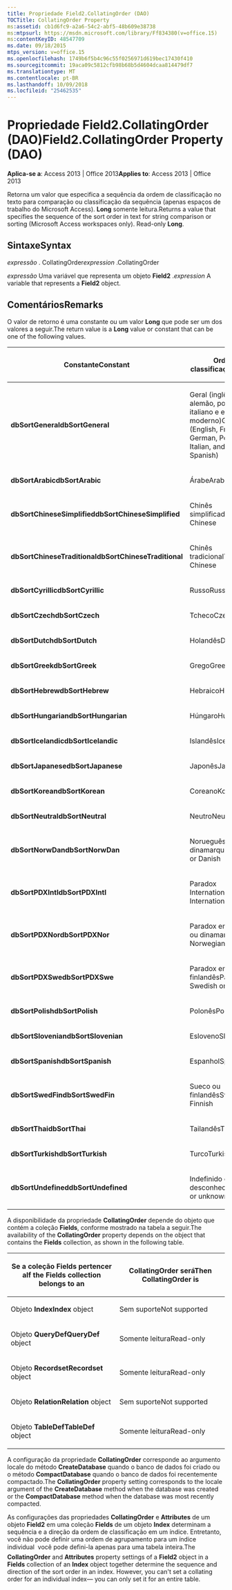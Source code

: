 ```yaml
---
title: Propriedade Field2.CollatingOrder (DAO)
TOCTitle: CollatingOrder Property
ms:assetid: cb1d6fc9-a2a6-54c2-abf5-48b609e38738
ms:mtpsurl: https://msdn.microsoft.com/library/Ff834380(v=office.15)
ms:contentKeyID: 48547709
ms.date: 09/18/2015
mtps_version: v=office.15
ms.openlocfilehash: 1749b6f5b4c96c55f0256971d619bec17430f410
ms.sourcegitcommit: 19aca09c5812cfb98b68b5d4604dcaa814479df7
ms.translationtype: MT
ms.contentlocale: pt-BR
ms.lasthandoff: 10/09/2018
ms.locfileid: "25462535"
---
```

# <a name="field2collatingorder-property-dao"></a><span data-ttu-id="cf8ab-102">Propriedade Field2.CollatingOrder (DAO)</span><span class="sxs-lookup"><span data-stu-id="cf8ab-102">Field2.CollatingOrder Property (DAO)</span></span>


<span data-ttu-id="cf8ab-103">**Aplica-se a**: Access 2013 | Office 2013</span><span class="sxs-lookup"><span data-stu-id="cf8ab-103">**Applies to**: Access 2013 | Office 2013</span></span>

<span data-ttu-id="cf8ab-p101">Retorna um valor que especifica a sequência da ordem de classificação no texto para comparação ou classificação da sequência (apenas espaços de trabalho do Microsoft Access). **Long** somente leitura.</span><span class="sxs-lookup"><span data-stu-id="cf8ab-p101">Returns a value that specifies the sequence of the sort order in text for string comparison or sorting (Microsoft Access workspaces only). Read-only **Long**.</span></span>

## <a name="syntax"></a><span data-ttu-id="cf8ab-106">Sintaxe</span><span class="sxs-lookup"><span data-stu-id="cf8ab-106">Syntax</span></span>

<span data-ttu-id="cf8ab-107">*expressão* . CollatingOrder</span><span class="sxs-lookup"><span data-stu-id="cf8ab-107">*expression* .CollatingOrder</span></span>

<span data-ttu-id="cf8ab-108">*expressão* Uma variável que representa um objeto **Field2** .</span><span class="sxs-lookup"><span data-stu-id="cf8ab-108">*expression* A variable that represents a **Field2** object.</span></span>

## <a name="remarks"></a><span data-ttu-id="cf8ab-109">Comentários</span><span class="sxs-lookup"><span data-stu-id="cf8ab-109">Remarks</span></span>

<span data-ttu-id="cf8ab-110">O valor de retorno é uma constante ou um valor **Long** que pode ser um dos valores a seguir.</span><span class="sxs-lookup"><span data-stu-id="cf8ab-110">The return value is a **Long** value or constant that can be one of the following values.</span></span>

<table>
<colgroup>
<col style="width: 50%" />
<col style="width: 50%" />
</colgroup>
<thead>
<tr class="header">
<th><p><span data-ttu-id="cf8ab-111">Constante</span><span class="sxs-lookup"><span data-stu-id="cf8ab-111">Constant</span></span></p></th>
<th><p><span data-ttu-id="cf8ab-112">Ordem de classificação</span><span class="sxs-lookup"><span data-stu-id="cf8ab-112">Sort order</span></span></p></th>
</tr>
</thead>
<tbody>
<tr class="odd">
<td><p><span data-ttu-id="cf8ab-113"><strong>dbSortGeneral</strong></span><span class="sxs-lookup"><span data-stu-id="cf8ab-113"><strong>dbSortGeneral</strong></span></span></p></td>
<td><p><span data-ttu-id="cf8ab-114">Geral (inglês, francês, alemão, português, italiano e espanhol moderno)</span><span class="sxs-lookup"><span data-stu-id="cf8ab-114">General (English, French, German, Portuguese, Italian, and Modern Spanish)</span></span></p></td>
</tr>
<tr class="even">
<td><p><span data-ttu-id="cf8ab-115"><strong>dbSortArabic</strong></span><span class="sxs-lookup"><span data-stu-id="cf8ab-115"><strong>dbSortArabic</strong></span></span></p></td>
<td><p><span data-ttu-id="cf8ab-116">Árabe</span><span class="sxs-lookup"><span data-stu-id="cf8ab-116">Arabic</span></span></p></td>
</tr>
<tr class="odd">
<td><p><span data-ttu-id="cf8ab-117"><strong>dbSortChineseSimplified</strong></span><span class="sxs-lookup"><span data-stu-id="cf8ab-117"><strong>dbSortChineseSimplified</strong></span></span></p></td>
<td><p><span data-ttu-id="cf8ab-118">Chinês simplificado</span><span class="sxs-lookup"><span data-stu-id="cf8ab-118">Simplified Chinese</span></span></p></td>
</tr>
<tr class="even">
<td><p><span data-ttu-id="cf8ab-119"><strong>dbSortChineseTraditional</strong></span><span class="sxs-lookup"><span data-stu-id="cf8ab-119"><strong>dbSortChineseTraditional</strong></span></span></p></td>
<td><p><span data-ttu-id="cf8ab-120">Chinês tradicional</span><span class="sxs-lookup"><span data-stu-id="cf8ab-120">Traditional Chinese</span></span></p></td>
</tr>
<tr class="odd">
<td><p><span data-ttu-id="cf8ab-121"><strong>dbSortCyrillic</strong></span><span class="sxs-lookup"><span data-stu-id="cf8ab-121"><strong>dbSortCyrillic</strong></span></span></p></td>
<td><p><span data-ttu-id="cf8ab-122">Russo</span><span class="sxs-lookup"><span data-stu-id="cf8ab-122">Russian</span></span></p></td>
</tr>
<tr class="even">
<td><p><span data-ttu-id="cf8ab-123"><strong>dbSortCzech</strong></span><span class="sxs-lookup"><span data-stu-id="cf8ab-123"><strong>dbSortCzech</strong></span></span></p></td>
<td><p><span data-ttu-id="cf8ab-124">Tcheco</span><span class="sxs-lookup"><span data-stu-id="cf8ab-124">Czech</span></span></p></td>
</tr>
<tr class="odd">
<td><p><span data-ttu-id="cf8ab-125"><strong>dbSortDutch</strong></span><span class="sxs-lookup"><span data-stu-id="cf8ab-125"><strong>dbSortDutch</strong></span></span></p></td>
<td><p><span data-ttu-id="cf8ab-126">Holandês</span><span class="sxs-lookup"><span data-stu-id="cf8ab-126">Dutch</span></span></p></td>
</tr>
<tr class="even">
<td><p><span data-ttu-id="cf8ab-127"><strong>dbSortGreek</strong></span><span class="sxs-lookup"><span data-stu-id="cf8ab-127"><strong>dbSortGreek</strong></span></span></p></td>
<td><p><span data-ttu-id="cf8ab-128">Grego</span><span class="sxs-lookup"><span data-stu-id="cf8ab-128">Greek</span></span></p></td>
</tr>
<tr class="odd">
<td><p><span data-ttu-id="cf8ab-129"><strong>dbSortHebrew</strong></span><span class="sxs-lookup"><span data-stu-id="cf8ab-129"><strong>dbSortHebrew</strong></span></span></p></td>
<td><p><span data-ttu-id="cf8ab-130">Hebraico</span><span class="sxs-lookup"><span data-stu-id="cf8ab-130">Hebrew</span></span></p></td>
</tr>
<tr class="even">
<td><p><span data-ttu-id="cf8ab-131"><strong>dbSortHungarian</strong></span><span class="sxs-lookup"><span data-stu-id="cf8ab-131"><strong>dbSortHungarian</strong></span></span></p></td>
<td><p><span data-ttu-id="cf8ab-132">Húngaro</span><span class="sxs-lookup"><span data-stu-id="cf8ab-132">Hungarian</span></span></p></td>
</tr>
<tr class="odd">
<td><p><span data-ttu-id="cf8ab-133"><strong>dbSortIcelandic</strong></span><span class="sxs-lookup"><span data-stu-id="cf8ab-133"><strong>dbSortIcelandic</strong></span></span></p></td>
<td><p><span data-ttu-id="cf8ab-134">Islandês</span><span class="sxs-lookup"><span data-stu-id="cf8ab-134">Icelandic</span></span></p></td>
</tr>
<tr class="even">
<td><p><span data-ttu-id="cf8ab-135"><strong>dbSortJapanese</strong></span><span class="sxs-lookup"><span data-stu-id="cf8ab-135"><strong>dbSortJapanese</strong></span></span></p></td>
<td><p><span data-ttu-id="cf8ab-136">Japonês</span><span class="sxs-lookup"><span data-stu-id="cf8ab-136">Japanese</span></span></p></td>
</tr>
<tr class="odd">
<td><p><span data-ttu-id="cf8ab-137"><strong>dbSortKorean</strong></span><span class="sxs-lookup"><span data-stu-id="cf8ab-137"><strong>dbSortKorean</strong></span></span></p></td>
<td><p><span data-ttu-id="cf8ab-138">Coreano</span><span class="sxs-lookup"><span data-stu-id="cf8ab-138">Korean</span></span></p></td>
</tr>
<tr class="even">
<td><p><span data-ttu-id="cf8ab-139"><strong>dbSortNeutral</strong></span><span class="sxs-lookup"><span data-stu-id="cf8ab-139"><strong>dbSortNeutral</strong></span></span></p></td>
<td><p><span data-ttu-id="cf8ab-140">Neutro</span><span class="sxs-lookup"><span data-stu-id="cf8ab-140">Neutral</span></span></p></td>
</tr>
<tr class="odd">
<td><p><span data-ttu-id="cf8ab-141"><strong>dbSortNorwDan</strong></span><span class="sxs-lookup"><span data-stu-id="cf8ab-141"><strong>dbSortNorwDan</strong></span></span></p></td>
<td><p><span data-ttu-id="cf8ab-142">Norueguês ou dinamarquês</span><span class="sxs-lookup"><span data-stu-id="cf8ab-142">Norwegian or Danish</span></span></p></td>
</tr>
<tr class="even">
<td><p><span data-ttu-id="cf8ab-143"><strong>dbSortPDXIntl</strong></span><span class="sxs-lookup"><span data-stu-id="cf8ab-143"><strong>dbSortPDXIntl</strong></span></span></p></td>
<td><p><span data-ttu-id="cf8ab-144">Paradox International</span><span class="sxs-lookup"><span data-stu-id="cf8ab-144">Paradox International</span></span></p></td>
</tr>
<tr class="odd">
<td><p><span data-ttu-id="cf8ab-145"><strong>dbSortPDXNor</strong></span><span class="sxs-lookup"><span data-stu-id="cf8ab-145"><strong>dbSortPDXNor</strong></span></span></p></td>
<td><p><span data-ttu-id="cf8ab-146">Paradox em norueguês ou dinamarquês</span><span class="sxs-lookup"><span data-stu-id="cf8ab-146">Paradox Norwegian or Danish</span></span></p></td>
</tr>
<tr class="even">
<td><p><span data-ttu-id="cf8ab-147"><strong>dbSortPDXSwe</strong></span><span class="sxs-lookup"><span data-stu-id="cf8ab-147"><strong>dbSortPDXSwe</strong></span></span></p></td>
<td><p><span data-ttu-id="cf8ab-148">Paradox em sueco ou finlandês</span><span class="sxs-lookup"><span data-stu-id="cf8ab-148">Paradox Swedish or Finnish</span></span></p></td>
</tr>
<tr class="odd">
<td><p><span data-ttu-id="cf8ab-149"><strong>dbSortPolish</strong></span><span class="sxs-lookup"><span data-stu-id="cf8ab-149"><strong>dbSortPolish</strong></span></span></p></td>
<td><p><span data-ttu-id="cf8ab-150">Polonês</span><span class="sxs-lookup"><span data-stu-id="cf8ab-150">Polish</span></span></p></td>
</tr>
<tr class="even">
<td><p><span data-ttu-id="cf8ab-151"><strong>dbSortSlovenian</strong></span><span class="sxs-lookup"><span data-stu-id="cf8ab-151"><strong>dbSortSlovenian</strong></span></span></p></td>
<td><p><span data-ttu-id="cf8ab-152">Esloveno</span><span class="sxs-lookup"><span data-stu-id="cf8ab-152">Slovenian</span></span></p></td>
</tr>
<tr class="odd">
<td><p><span data-ttu-id="cf8ab-153"><strong>dbSortSpanish</strong></span><span class="sxs-lookup"><span data-stu-id="cf8ab-153"><strong>dbSortSpanish</strong></span></span></p></td>
<td><p><span data-ttu-id="cf8ab-154">Espanhol</span><span class="sxs-lookup"><span data-stu-id="cf8ab-154">Spanish</span></span></p></td>
</tr>
<tr class="even">
<td><p><span data-ttu-id="cf8ab-155"><strong>dbSortSwedFin</strong></span><span class="sxs-lookup"><span data-stu-id="cf8ab-155"><strong>dbSortSwedFin</strong></span></span></p></td>
<td><p><span data-ttu-id="cf8ab-156">Sueco ou finlandês</span><span class="sxs-lookup"><span data-stu-id="cf8ab-156">Swedish or Finnish</span></span></p></td>
</tr>
<tr class="odd">
<td><p><span data-ttu-id="cf8ab-157"><strong>dbSortThai</strong></span><span class="sxs-lookup"><span data-stu-id="cf8ab-157"><strong>dbSortThai</strong></span></span></p></td>
<td><p><span data-ttu-id="cf8ab-158">Tailandês</span><span class="sxs-lookup"><span data-stu-id="cf8ab-158">Thai</span></span></p></td>
</tr>
<tr class="even">
<td><p><span data-ttu-id="cf8ab-159"><strong>dbSortTurkish</strong></span><span class="sxs-lookup"><span data-stu-id="cf8ab-159"><strong>dbSortTurkish</strong></span></span></p></td>
<td><p><span data-ttu-id="cf8ab-160">Turco</span><span class="sxs-lookup"><span data-stu-id="cf8ab-160">Turkish</span></span></p></td>
</tr>
<tr class="odd">
<td><p><span data-ttu-id="cf8ab-161"><strong>dbSortUndefined</strong></span><span class="sxs-lookup"><span data-stu-id="cf8ab-161"><strong>dbSortUndefined</strong></span></span></p></td>
<td><p><span data-ttu-id="cf8ab-162">Indefinido ou desconhecido</span><span class="sxs-lookup"><span data-stu-id="cf8ab-162">Undefined or unknown</span></span></p></td>
</tr>
</tbody>
</table>


<span data-ttu-id="cf8ab-163">A disponibilidade da propriedade **CollatingOrder** depende do objeto que contém a coleção **Fields**, conforme mostrado na tabela a seguir.</span><span class="sxs-lookup"><span data-stu-id="cf8ab-163">The availability of the **CollatingOrder** property depends on the object that contains the **Fields** collection, as shown in the following table.</span></span>

<table>
<colgroup>
<col style="width: 50%" />
<col style="width: 50%" />
</colgroup>
<thead>
<tr class="header">
<th><p><span data-ttu-id="cf8ab-164">Se a coleção Fields pertencer a</span><span class="sxs-lookup"><span data-stu-id="cf8ab-164">If the Fields collection belongs to an</span></span></p></th>
<th><p><span data-ttu-id="cf8ab-165">CollatingOrder será</span><span class="sxs-lookup"><span data-stu-id="cf8ab-165">Then CollatingOrder is</span></span></p></th>
</tr>
</thead>
<tbody>
<tr class="odd">
<td><p><span data-ttu-id="cf8ab-166">Objeto <strong>Index</strong></span><span class="sxs-lookup"><span data-stu-id="cf8ab-166"><strong>Index</strong> object</span></span></p></td>
<td><p><span data-ttu-id="cf8ab-167">Sem suporte</span><span class="sxs-lookup"><span data-stu-id="cf8ab-167">Not supported</span></span></p></td>
</tr>
<tr class="even">
<td><p><span data-ttu-id="cf8ab-168">							Objeto <strong>QueryDef</strong></span><span class="sxs-lookup"><span data-stu-id="cf8ab-168"><strong>QueryDef</strong> object</span></span></p></td>
<td><p><span data-ttu-id="cf8ab-169">Somente leitura</span><span class="sxs-lookup"><span data-stu-id="cf8ab-169">Read-only</span></span></p></td>
</tr>
<tr class="odd">
<td><p><span data-ttu-id="cf8ab-170">							Objeto <strong>Recordset</strong></span><span class="sxs-lookup"><span data-stu-id="cf8ab-170"><strong>Recordset</strong> object</span></span></p></td>
<td><p><span data-ttu-id="cf8ab-171">Somente leitura</span><span class="sxs-lookup"><span data-stu-id="cf8ab-171">Read-only</span></span></p></td>
</tr>
<tr class="even">
<td><p><span data-ttu-id="cf8ab-172">							Objeto <strong>Relation</strong></span><span class="sxs-lookup"><span data-stu-id="cf8ab-172"><strong>Relation</strong> object</span></span></p></td>
<td><p><span data-ttu-id="cf8ab-173">Sem suporte</span><span class="sxs-lookup"><span data-stu-id="cf8ab-173">Not supported</span></span></p></td>
</tr>
<tr class="odd">
<td><p><span data-ttu-id="cf8ab-174">Objeto <strong>TableDef</strong></span><span class="sxs-lookup"><span data-stu-id="cf8ab-174"><strong>TableDef</strong> object</span></span></p></td>
<td><p><span data-ttu-id="cf8ab-175">Somente leitura</span><span class="sxs-lookup"><span data-stu-id="cf8ab-175">Read-only</span></span></p></td>
</tr>
</tbody>
</table>


<span data-ttu-id="cf8ab-176">A configuração da propriedade **CollatingOrder** corresponde ao argumento locale do método **CreateDatabase** quando o banco de dados foi criado ou o método **CompactDatabase** quando o banco de dados foi recentemente compactado.</span><span class="sxs-lookup"><span data-stu-id="cf8ab-176">The **CollatingOrder** property setting corresponds to the locale argument of the **CreateDatabase** method when the database was created or the **CompactDatabase** method when the database was most recently compacted.</span></span>

<span data-ttu-id="cf8ab-p102">As configurações das propriedades **CollatingOrder** e **Attributes** de um objeto **Field2** em uma coleção **Fields** de um objeto **Index** determinam a sequência e a direção da ordem de classificação em um índice. Entretanto, você não pode definir uma ordem de agrupamento para um índice individual  você pode defini-la apenas para uma tabela inteira.</span><span class="sxs-lookup"><span data-stu-id="cf8ab-p102">The **CollatingOrder** and **Attributes** property settings of a **Field2** object in a **Fields** collection of an **Index** object together determine the sequence and direction of the sort order in an index. However, you can't set a collating order for an individual index— you can only set it for an entire table.</span></span>

